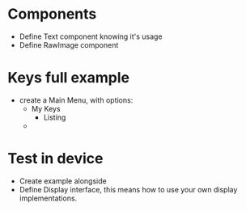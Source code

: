 # Components
- Define Text component knowing it's usage
- Define RawImage component

# Keys full example
- create a Main Menu, with options:
    - My Keys
        -  Listing
    - 

# Test in device
- Create example alongside
- Define Display interface, this means how to use your own display implementations.